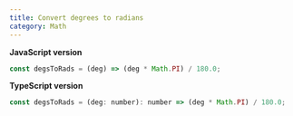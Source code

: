 ```yaml
---
title: Convert degrees to radians
category: Math
---
```


**JavaScript version**

```js
const degsToRads = (deg) => (deg * Math.PI) / 180.0;
```

**TypeScript version**

```js
const degsToRads = (deg: number): number => (deg * Math.PI) / 180.0;
```